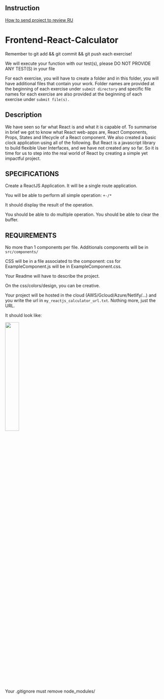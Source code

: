 ## Instruction 
[How to send project to review RU](https://github.com/bahtibek-an/Instruction-how-to-send-project-to-review/edit/main/README.md)
# Frontend-React-Calculator

Remember to git add && git commit && git push each exercise!

We will execute your function with our test(s), please DO NOT PROVIDE ANY TEST(S) in your file

For each exercise, you will have to create a folder and in this folder, you will have additional files that contain your work. 
Folder names are provided at the beginning of each exercise under `submit directory` and specific file names for each exercise are also provided at the beginning of each exercise under `submit file(s).`

## Description
We have seen so far what React is and what it is capable of. To summarise in brief we got to know what React web-apps are, React Components, Props, States and lifecycle of a React component. We also created a basic clock application using all of the following. But React is a javascript library to build flexible User Interfaces, and we have not created any so far. So it is time for us to step into the real world of React by creating a simple yet impactful project.

## SPECIFICATIONS
Create a ReactJS Application.
It will be a single route application.

You will be able to perform all simple operation: `+-/*`

It should display the result of the operation.

You should be able to do multiple operation.
You should be able to clear the buffer.

## REQUIREMENTS
No more than 1 components per file.
Additionals components will be in `src/components/`

CSS will be in a file associated to the component: css for ExampleComponent.js will be in ExampleComponent.css.

Your Readme will have to describe the project.

On the css/colors/design, you can be creative.

Your project will be hosted in the cloud (AWS/Gcloud/Azure/Netlify/...) and you write the url in `my_reactjs_calculator_url.txt`. Nothing more, just the URL.


It should look like:

<img src="https://storage.googleapis.com/qwasar-public/track-web/my_reactjs_calculator.png" width="30%"/>

Your .gitignore must remove node_modules/

